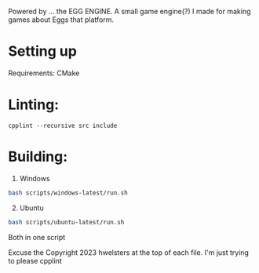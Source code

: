 Powered by ... the EGG ENGINE.
A small game engine(?) I made for making games about Eggs that platform.

# Setting up
Requirements:
CMake



# Linting:
`cpplint --recursive src include`

# Building:
1. Windows
```bash
bash scripts/windows-latest/run.sh
```

2. Ubuntu
```bash
bash scripts/ubuntu-latest/run.sh
```

Both in one script

Excuse the Copyright 2023 hwelsters at the top of each file. I'm just trying to please cpplint